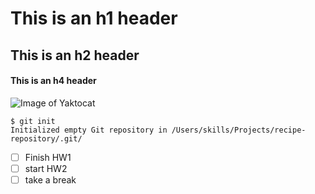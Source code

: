 # This is an h1 header
## This is an h2 header
#### This is an h4 header

![Image of Yaktocat](https://octodex.github.com/images/yaktocat.png)

```
$ git init
Initialized empty Git repository in /Users/skills/Projects/recipe-repository/.git/
```

- [ ] Finish HW1
- [ ] start HW2
- [ ] take a break
